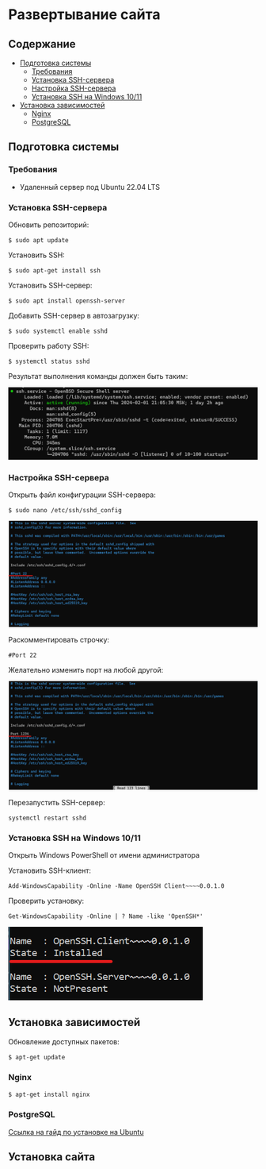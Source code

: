 # Развертывание сайта

## Содержание

- [Подготовка системы](#подготовка-системы)
  - [Требования](#требования)
  - [Установка SSH-сервера](#установка-ssh-сервера)
  - [Настройка SSH-сервера](#настройка-ssh-сервера)
  - [Установка SSH на Windows 10/11](#установка-ssh-на-windows-1011)
- [Установка зависимостей](#установка-зависимостей)
  - [Nginx](#nginx)
  - [PostgreSQL](#postgresql)

## Подготовка системы

### Требования

- Удаленный сервер под Ubuntu 22.04 LTS

### Установка SSH-сервера

Обновить репозиторий:

```
$ sudo apt update
```

Установить SSH:

```
$ sudo apt-get install ssh
```

Установить SSH-сервер:

```
$ sudo apt install openssh-server
```

Добавить SSH-сервер в автозагрузку:

```
$ sudo systemctl enable sshd
```

Проверить работу SSH:

```
$ systemctl status sshd
```

Результат выполнения команды должен быть таким:

![alt text](./images/sshd_status.png)

### Настройка SSH-сервера

Открыть файл конфигурации SSH-сервера:

```
$ sudo nano /etc/ssh/sshd_config
```

![alt text](./images/sshd_config_default.png)

Раскомментировать строчку:

```
#Port 22
```

Желательно изменить порт на любой другой:

![alt text](./images/ssh_config_edited.png)

Перезапустить SSH-сервер:

```
systemctl restart sshd
```

### Установка SSH на Windows 10/11

Открыть Windows PowerShell от имени администратора

Установить SSH-клиент:

```
Add-WindowsCapability -Online -Name OpenSSH Client~~~~0.0.1.0
```

Проверить установку:

```
Get-WindowsCapability -Online | ? Name -like 'OpenSSH*'
```

![alt text](./images/windows_ssh_installed.png)

## Установка зависимостей

Обновление доступных пакетов:

```
$ apt-get update
```

### Nginx

```
$ apt-get install nginx
```

### PostgreSQL

[Ссылка на гайд по установке на Ubuntu](https://www.postgresql.org/download/linux/ubuntu/)

## Установка сайта
